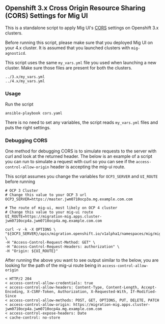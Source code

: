 ## Openshift 3.x Cross Origin Resource Sharing (CORS) Settings for Mig UI

This is a standalone script to apply Mig UI's [CORS](https://developer.mozilla.org/en-US/docs/Web/HTTP/CORS) settings on Openshift 3.x clusters.

Before running this script, please make sure that you deployed Mig UI on your 4.x cluster. It is assumed that you launched clusters with `mig-agnosticd`.

This script uses the same `my_vars.yml` file you used when launching a new cluster. Make sure those files are present for both the clusters.

```
../3.x/my_vars.yml
../4.x/my_vars.yml
```

### Usage

Run the script

```
ansible-playbook cors.yaml
```

There is no need to set any variables, the script reads `my_vars.yml` files and puts the right settings.

### Debugging CORS
One method for debugging CORS is to simulate requests to the server with curl and look at the returned header.
The below is an example of a script you can run to simulate a request with curl so you can see if the `access-control-allow-origin` header is accepting the mig-ui route. 

This script assumes you change the variables for `OCP3_SERVER` and `UI_ROUTE` before running

    # OCP 3 Cluster
    # Change this value to your OCP 3 url
    OCP3_SERVER=https://master.jwm0710ocp3a.mg.example.com.com

    # The route of mig-ui, most likely on OCP 4 cluster
    # Change this value to your mig-ui route
    UI_ROUTE=https://migration-mig.apps.cluster-jwm0710ocp4a.jwm0710ocp4a.mg.example.com.com

    curl -v -k -X OPTIONS \
    "${OCP3_SERVER}/apis/migration.openshift.io/v1alpha1/namespaces/mig/migclusters" \
    -H "Access-Control-Request-Method: GET" \
    -H "Access-Control-Request-Headers: authorization" \
    -H "Origin: ${UI_ROUTE}"

After running the above you want to see output similar to the below, you are looking for the path of the mig-ui route being in `access-control-allow-origin`

    < HTTP/2 204 
    < access-control-allow-credentials: true
    < access-control-allow-headers: Content-Type, Content-Length, Accept-Encoding, X-CSRF-Token, Authorization, X-Requested-With, If-Modified-Since
    < access-control-allow-methods: POST, GET, OPTIONS, PUT, DELETE, PATCH
    < access-control-allow-origin: https://migration-mig.apps.cluster-jwm0710ocp4a.jwm0710ocp4a.mg.example.com.com
    < access-control-expose-headers: Date
    < cache-control: no-store



 
